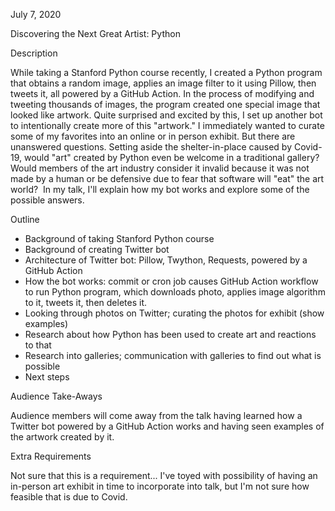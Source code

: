 July 7, 2020

Discovering the Next Great Artist: Python

Description

While taking a Stanford Python course recently, I created a Python program that obtains a random image, applies an image filter to it using Pillow, then tweets it, all powered by a GitHub Action. In the process of modifying and tweeting thousands of images, the program created one special image that looked like artwork. Quite surprised and excited by this, I set up another bot to intentionally create more of this "artwork." I immediately wanted to curate some of my favorites into an online or in person exhibit. But there are unanswered questions. Setting aside the shelter-in-place caused by Covid-19, would "art" created by Python even be welcome in a traditional gallery? Would members of the art industry consider it invalid because it was not made by a human or be defensive due to fear that software will "eat" the art world? 
In my talk, I'll explain how my bot works and explore some of the possible answers.

Outline

* Background of taking Stanford Python course
* Background of creating Twitter bot
* Architecture of Twitter bot: Pillow, Twython, Requests, powered by a GitHub Action
* How the bot works: commit or cron job causes GitHub Action workflow to run Python program, which downloads photo, applies image algorithm to it, tweets it, then deletes it.
* Looking through photos on Twitter; curating the photos for exhibit (show examples) 
* Research about how Python has been used to create art and reactions to that
* Research into galleries; communication with galleries to find out what is possible
* Next steps

Audience Take-Aways

Audience members will come away from the talk having learned how a Twitter bot powered by a GitHub Action works and having seen examples of the artwork created by it.

Extra Requirements

Not sure that this is a requirement... I've toyed with possibility of having an in-person art exhibit in time to incorporate into talk, but I'm not sure how feasible that is due to Covid.
